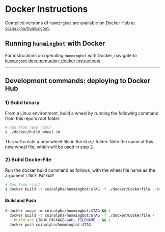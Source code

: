 # Docker Instructions

Compiled versions of `hummingbot` are available on Docker Hub at [`coinalpha/hummingbot`](https://cloud.docker.com/u/coinalpha/repository/docker/coinalpha/hummingbot).

## Running `hummingbot` with Docker

For instructions on operating `hummingbot` with Docker, navigate to [`hummingbot` documentation: docker instructions](https://docs.hummingbot.io/installation/#option-1-run-hummingbot-using-docker).

---

## Development commands: deploying to Docker Hub

### 1) Build binary

From a Linux environment, build a wheel by running the following command from this repo's root folder:

```sh
# Run from repo root/
$ ./docker/build_wheel.sh
```

This will create a new wheel file in the `dist/` folder.  Note the name of this new wheel file, which will be used in step 2.


### 2) Build DockerFile

Run the docker build command as follows, with the wheel file name as the argument `LINUX_PACKAGE`

```sh
# Run from root/
$ docker build -t coinalpha/hummingbot:$TAG -f ./docker/Dockerfile --build-arg LINUX_PACKAGE=$WHL_FILENAME .
```

#### Build and Push

```sh
$ docker image rm coinalpha/hummingbot:$TAG && \
  docker build -t coinalpha/hummingbot:$TAG -f ./docker/Dockerfile \
  --build-arg LINUX_PACKAGE=$WHL_FILENAME . && \
  docker push coinalpha/hummingbot:$TAG
```
